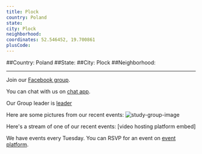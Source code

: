 ```yaml
---
title: Plock
country: Poland
state: 
city: Plock
neighborhood: 
coordinates: 52.546452, 19.700861
plusCode:
---
```


##Country: Poland
##State: 
##City: Plock
##Neighborhood: 
*****
Join our [Facebook group](https://www.facebook.com/groups/free.code.camp.plock).

You can chat with us on [chat app]().

Our Group leader is [leader]()

Here are some pictures from our recent events:
![study-group-image]()

Here's a stream of one of our recent events:
[video hosting platform embed]

We have events every Tuesday. You can RSVP for an event on [event platform]().
